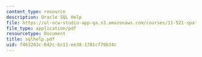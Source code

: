 ```yaml
---
content_type: resource
description: Oracle SQL Help
file: https://ol-ocw-studio-app-qa.s3.amazonaws.com/courses/11-521-spatial-database-management-and-advanced-geographic-information-systems-spring-2003/f463243c642cbc11ee381781cf79b34c_sqlhelp.pdf
file_type: application/pdf
resourcetype: Document
title: sqlhelp.pdf
uid: f463243c-642c-bc11-ee38-1781cf79b34c
---
```

